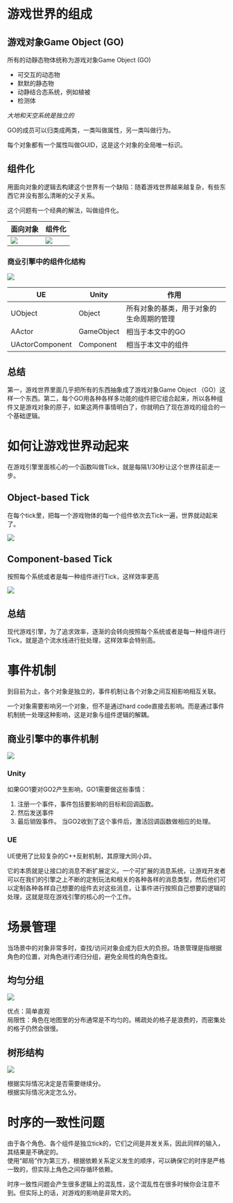 # 游戏世界的组成

## 游戏对象Game Object (GO)

所有的动靜态物体统称为游戏对象Game Object (GO)

- 可交互的动态物
- 默默的静态物
- 动静结合态系统，例如植被
- 检测体

*大地和天空系统是独立的*

GO的成员可以归类成两类，一类叫做属性，另一类叫做行为。

每个对象都有一个属性叫做GUID，这是这个对象的全局唯一标识。  

## 组件化

用面向对象的逻辑去构建这个世界有一个缺陷：随着游戏世界越来越复杂，有些东西它并没有那么清晰的父子关系。

这个问题有一个经典的解法，叫做组件化。

|面向对象|组件化|
|---|---|
|![](./assets/v2-c32cf6d3740972656fa47b28e0423596_r.png)|![](./assets/v2-c372f93e3780033e51ad9ed855206650_1440w.png)|

### 商业引擎中的组件化结构

![](./assets/v2-96c5e3c88f32f43f23824533ef515555_r.png)

|UE|Unity|作用|
|---|---|---|
|UObject|Object|所有对象的基类，用于对象的生命周期的管理|
|AActor|GameObject|相当于本文中的GO|
|UActorComponent|Component|相当于本文中的组件|

## 总结

第一，游戏世界里面几乎把所有的东西抽象成了游戏对象Game Object （GO）这样一个东西。第二，每个GO用各种各样多功能的组件把它组合起来，所以各种组件又是游戏对象的原子，如果这两件事情明白了，你就明白了现在游戏的组合的一个基础逻辑。

# 如何让游戏世界动起来

在游戏引擎里面核心的一个函数叫做Tick，就是每隔1/30秒让这个世界往前走一步。

## Object-based Tick

在每个tick里，把每一个游戏物体的每一个组件依次去Tick一遍，世界就动起来了。

![](./assets/v2-f7f8b368c6f93385d7411100b9b3fa3e_1440w.png)

## Component-based Tick

按照每个系统或者是每一种组件进行Tick，这样效率更高

![](./assets/v2-35771f683a9319768582843893718120_r.png)

## 总结

现代游戏引擎，为了追求效率，逐渐的会转向按照每个系统或者是每一种组件进行Tick，就是造个流水线进行批处理，这样效率会特别高。

# 事件机制

到目前为止，各个对象是独立的，事件机制让各个对象之间互相影响相互关联。  

一个对象需要影响另一个对象，但不是通过hard code直接去影响。而是通过事件机制统一处理这种影响，这是对象与组件逻辑的解耦。

## 商业引擎中的事件机制

![](./assets/v2-96a21cce4309533121db9e2c7d374142_r.png)

### Unity

如果GO1要对GO2产生影响，GO1需要做这些事情：
1. 注册一个事件，事件包括要影响的目标和回调函数。  
2. 然后发送事件
3. 最后销毁事件。
当GO2收到了这个事件后，激活回调函数做相应的处理。

### UE

UE使用了比较复杂的C++反射机制，其原理大同小异。  

它的本质就是让接口的消息不断扩展定义。一个可扩展的消息系统，让游戏开发者可以在我们的引擎之上不断的定制玩法和相关的各种各样的消息类型，然后他们可以定制各种各样自己想要的组件去对这些消息，让事件进行按照自己想要的逻辑的处理，这就是现在游戏引擎的核心的一个工作。

# 场景管理

当场景中的对象非常多时，查找/访问对象会成为巨大的负担。场景管理是指根据角色的位置，对角色进行递归分组，避免全局性的角色查找。  

## 均匀分组

![](./assets/v2-2fa577fe98ec1dc78c3fdf57f6ec3964_r.png)

优点：简单直观  
局限性：角色在地图里的分布通常是不均匀的。稀疏处的格子是浪费的，而密集处的格子仍然会很慢。  

## 树形结构

![](./assets/v2-f48adbd08c24a2231da1bf53d06dc0b8_1440w.png)

根据实际情况决定是否需要继续分。  
根据实际情况决定怎么分。  

# 时序的一致性问题

由于各个角色、各个组件是独立tick的，它们之间是并发关系，因此同样的输入，其结果是不确定的。    
使用“邮局”作为第三方，根据依赖关系定义发生的顺序，可以确保它的时序是严格一致的，但实际上角色之间存循环依赖。  

时序一致性问题会产生很多逻辑上的混乱性，这个混乱性在很多时候你会注意不到。但实际上的话，对游戏的影响是非常大的。

